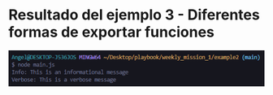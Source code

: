 # Resultado del ejemplo 3 - Diferentes formas de exportar funciones

![Resultado del ejemplo 2](../assets/example2.png "Exportando funciones entre scripts con CommonJS")